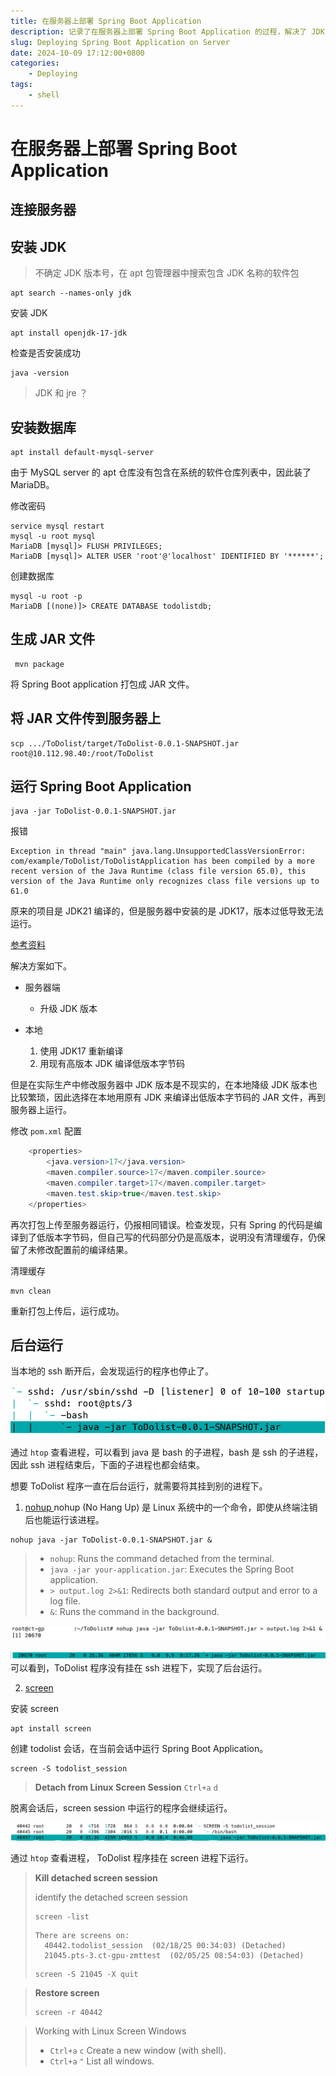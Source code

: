 ```yaml
---
title: 在服务器上部署 Spring Boot Application
description: 记录了在服务器上部署 Spring Boot Application 的过程，解决了 JDK 编译和后台运行等问题。
slug: Deploying Spring Boot Application on Server
date: 2024-10-09 17:12:00+0800
categories:
    - Deploying
tags:
    - shell
---
```

# 在服务器上部署 Spring Boot Application

## 连接服务器

## 安装 JDK

>  不确定 JDK 版本号，在 apt 包管理器中搜索包含 JDK 名称的软件包

``` shell
apt search --names-only jdk
```

安装 JDK

```shell
apt install openjdk-17-jdk
```

检查是否安装成功

```shell
java -version
```

> JDK 和 jre ？

## 安装数据库

```shell
apt install default-mysql-server
```

由于 MySQL server 的 apt 仓库没有包含在系统的软件仓库列表中，因此装了 MariaDB。

修改密码

```shell
service mysql restart
mysql -u root mysql
MariaDB [mysql]> FLUSH PRIVILEGES;
MariaDB [mysql]> ALTER USER 'root'@'localhost' IDENTIFIED BY '******';
```

创建数据库

```shell
mysql -u root -p
MariaDB [(none)]> CREATE DATABASE todolistdb;
```

## 生成 JAR 文件

```
 mvn package
```

将 Spring Boot application 打包成 JAR 文件。

## 将 JAR 文件传到服务器上

```shell
scp .../ToDolist/target/ToDolist-0.0.1-SNAPSHOT.jar root@10.112.98.40:/root/ToDolist
```

## 运行 Spring Boot Application

```shell
java -jar ToDolist-0.0.1-SNAPSHOT.jar
```

报错

```shell
Exception in thread "main" java.lang.UnsupportedClassVersionError: com/example/ToDolist/ToDolistApplication has been compiled by a more recent version of the Java Runtime (class file version 65.0), this version of the Java Runtime only recognizes class file versions up to 61.0
```

原来的项目是 JDK21 编译的，但是服务器中安装的是 JDK17，版本过低导致无法运行。

[参考资料](https://www.baeldung.com/java-lang-unsupportedclassversion)

解决方案如下。

- 服务器端
  - 升级 JDK 版本

- 本地
  1. 使用 JDK17 重新编译
  2. 用现有高版本 JDK 编译低版本字节码

但是在实际生产中修改服务器中 JDK 版本是不现实的，在本地降级 JDK 版本也比较繁琐，因此选择在本地用原有 JDK 来编译出低版本字节码的 JAR 文件，再到服务器上运行。

修改 `pom.xml` 配置

```java
	<properties>
		<java.version>17</java.version>
		<maven.compiler.source>17</maven.compiler.source>
		<maven.compiler.target>17</maven.compiler.target>
		<maven.test.skip>true</maven.test.skip>
	</properties>
```

再次打包上传至服务器运行，仍报相同错误。检查发现，只有 Spring 的代码是编译到了低版本字节码，但自己写的代码部分仍是高版本，说明没有清理缓存，仍保留了未修改配置前的编译结果。

清理缓存

```shell
mvn clean
```

重新打包上传后，运行成功。

## 后台运行

当本地的 ssh 断开后，会发现运行的程序也停止了。

![image-20240926103559919](images/image-20240926103559919.png)

通过 `htop` 查看进程，可以看到 java 是 bash 的子进程，bash 是 ssh 的子进程，因此 ssh 进程结束后，下面的子进程也都会结束。

想要 ToDolist 程序一直在后台运行，就需要将其挂到别的进程下。

1. [ nohup ](https://medium.com/@devmahmud.cse/start-spring-boot-application-in-the-background-linux-server-45342d49f145)
nohup (No Hang Up) 是 Linux 系统中的一个命令，即使从终端注销后也能运行该进程。
```
nohup java -jar ToDolist-0.0.1-SNAPSHOT.jar &
```

> - `nohup`: Runs the command detached from the terminal.
> -  `java -jar your-application.jar`: Executes the Spring Boot application.
> -  `> output.log 2>&1`: Redirects both standard output and error to a log file.
> -  `&`: Runs the command in the background.

![image-20240926153747537](images/image-20240926153747537.png)

![image-20240926153708897](images/image-20240926153708897.png)
可以看到，ToDolist 程序没有挂在 ssh 进程下，实现了后台运行。

2. [screen](https://linuxize.com/post/how-to-use-linux-screen/)

安装 screen

```shell
apt install screen
```

创建 todolist 会话，在当前会话中运行 Spring Boot Application。

```shell
screen -S todolist_session
```

> **Detach from Linux Screen Session**
> `Ctrl+a` `d` 

脱离会话后，screen session 中运行的程序会继续运行。

![image-20241009152504229](images/image-20241009152504229.png)

通过 `htop` 查看进程， ToDolist 程序挂在 screen 进程下运行。

> **Kill detached screen session**
>
> identify the detached screen session
> 
> ```shell
>screen -list
> ```
>
> ```shell
> There are screens on:
> 	40442.todolist_session	(02/18/25 00:34:03)	(Detached)
> 	21045.pts-3.ct-gpu-zmttest	(02/05/25 08:54:03)	(Detached)
> ```
>
> ```shell
> screen -S 21045 -X quit
> ```

> **Restore screen**
>
> ```shell
> screen -r 40442
> ```

> Working with Linux Screen Windows
>
> - `Ctrl+a` `c` Create a new window (with shell).
> - `Ctrl+a` `"` List all windows. 